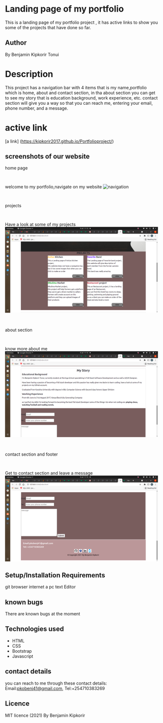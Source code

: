# Landing page of my portfolio
This is a landing page of my portfolio project , it has active links to show you some of the projects that have done so far.
## Author
By Benjamin Kipkorir Tonui
# Description
This project has a navigation bar with 4 items that is my name,portfolio which is home, about and contact section, in tha about section you can get to see my story that is education background, work experience, etc.
contact section will give you a  way so that you can reach me, entering your email, phone number, and a message.
# active link 
[a link] (https://kipkorir2017.github.io/Portfolioproject/)
## screenshots of our website
home page
<p>&nbsp;</p>
welcome to my portfolio,navigate on my website
<image src="./assets/images/navigation.png" alt="navigation">
<p>&nbsp;</p>
projects
<p>&nbsp;</p>
Have a look at some of my projects
<img src="./assets/images/project.png" alt="projects">
<p>&nbsp;</p>
about section
<p>&nbsp;</p>
know more about me
<img src="./assets/images/about.png" alt="about">
<p>&nbsp;</p>
contact section and footer
<p>&nbsp;</p>
Get to contact section and leave a message
<img src="./assets/images/contact.png" alt="contact page">

## Setup/Installation Requirements
git 
browser
internet
a pc
text Editor
## known bugs
There are known bugs at the moment
## Technologies used
* HTML
* CSS
* Bootstrap
* Javascript
## contact details
you can reach to me through these contact details: Email:pkobenj41@gmail.com, Tel:+254710383269
## Licence
MIT licence (2021) By Benjamin Kipkorir


